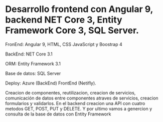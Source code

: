 # Desarrollo frontend con Angular 9, backend NET Core 3, Entity Framework Core 3, SQL Server.

FronEnd: Angular 9, HTML, CSS JavaScript y Boostrap 4

BackEnd: NET Core 3.1

ORM: Entity Framework 3.1

Base de datos: SQL Server

Deploy: Azure (BackEnd) FrontEnd (Netifly).

Creacion de componentes, reutilizacion, creacion de servicios, comunicación de datos entre componentes atraves de servicios, creacion formularios y validarlos. 
En el backend creacion una API con cuatro metodos GET, POST, PUT y DELETE. Y por ultimo vamos a genercion y consulta de la base de datos con Entity Framework
